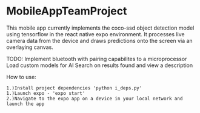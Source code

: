 # MobileAppTeamProject
This mobile app currently implements the coco-ssd object detection model using tensorflow in the react native expo environment.
It processes live camera data from the device and draws predictions onto the screen via an overlaying canvas.

TODO:
Implement bluetooth with pairing capabilites to a microprocessor
Load custom models for AI
Search on results found and view a description

How to use:

	1.)Install project dependencies 'python i_deps.py'
	1.)Launch expo - 'expo start'
	2.)Navigate to the expo app on a device in your local network and launch the app
